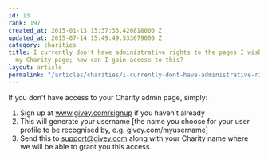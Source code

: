 ```yaml
---
id: 13
rank: 197
created_at: 2015-01-13 15:37:33.420818000 Z
updated_at: 2015-07-14 15:49:49.533679000 Z
category: charities
title: I currently don’t have administrative rights to the pages I wish to view for
  my Charity page; how can I gain access to this?
layout: article
permalink: "/articles/charities/i-currently-dont-have-administrative-rights-to-the-pages-i-wish-to-view-for-my-charity-page-how-can-i-gain-access-to-this/"
---
```

If you don’t have access to your Charity admin page, simply:<br/><ol><li>Sign up at www.givey.com/signup if you haven’t already</li><li>This will generate your username [the name you choose for your user profile to be recognised by, e.g. givey.com/myusername] </li><li>Send this to support@givey.com along with your Charity name where we will be able to grant you this access.</li></ol>